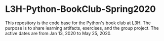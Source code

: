 # L3H-Python-BookClub-Spring2020
This repository is the code base for the Python's book club at L3H. The purpose is to share learning artifacts, exercises, and the group project. The active dates are from Jan 13, 2020 to May 25, 2020. 
